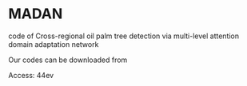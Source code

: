 # MADAN
code of Cross-regional oil palm tree detection via multi-level attention domain adaptation network

Our codes can be downloaded from

[Google Drive]:
(https://drive.google.com/file/d/1SDy7oRbkFy8wgri0tU-i4Tux6nAc_Q6_/view?usp=sharing)

[Baidu Wangpan]:
(https://pan.baidu.com/s/1VAf06_3UolA1zEpHDcAUFA)
Access: 44ev 
